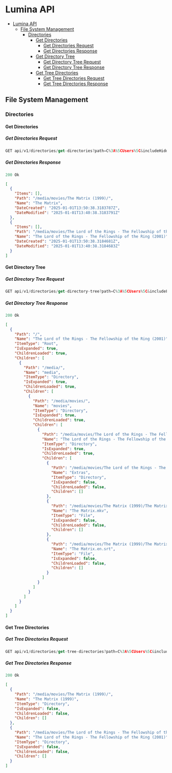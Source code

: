 # Lumina API

- [Lumina API](#lumina-api)
  - [File System Management](#file-system-management)
    - [Directories](#directories)
      - [Get Directories](#get-directories)
        - [Get Directories Request](#get-directories-request)
        - [Get Directories Response](#get-directories-response)
      - [Get Directory Tree](#get-directory-tree)
        - [Get Directory Tree Request](#get-directory-tree-request)
        - [Get Directory Tree Response](#get-directory-tree-response)
      - [Get Tree Directories](#get-tree-directories)
        - [Get Tree Directories Request](#get-tree-directories-request)
        - [Get Tree Directories Response](#get-tree-directories-response)

## File System Management

### Directories

#### Get Directories

##### Get Directories Request

```js
GET api/v1/directories/get-directories?path=C%3A%5CUsers%5C&includeHiddenElements=true
```

##### Get Directories Response

```js
200 Ok
```

```json
[
  {
    "Items": [],
    "Path": "/media/movies/The Matrix (1999)/",
    "Name": "The Matrix",
    "DateCreated": "2025-01-01T13:50:38.3183787Z",
    "DateModified": "2025-01-01T13:40:38.3183791Z"
  },
  {
    "Items": [],
    "Path": "/media/movies/The Lord of the Rings - The Fellowship of the Ring (2001)/",
    "Name": "The Lord of the Rings - The Fellowship of the Ring (2001)",
    "DateCreated": "2025-01-01T13:50:38.3184681Z",
    "DateModified": "2025-01-01T13:40:38.3184683Z"
  }
]
```

#### Get Directory Tree

##### Get Directory Tree Request

```js
GET api/v1/directories/get-directory-tree?path=C%3A%5CUsers%5C&includeFiles=true&includeHiddenElements=true
```

##### Get Directory Tree Response

```js
200 Ok
```

```json
[
  {
    "Path": "/",
    "Name": "The Lord of the Rings - The Fellowship of the Ring (2001)",
    "ItemType": "Root",
    "IsExpanded": true,
    "ChildrenLoaded": true,
    "Children": [
      {
        "Path": "/media/",
        "Name": "media",
        "ItemType": "Directory",
        "IsExpanded": true,
        "ChildrenLoaded": true,
        "Children": [
          {
            "Path": "/media/movies/",
            "Name": "movies",
            "ItemType": "Directory",
            "IsExpanded": true,
            "ChildrenLoaded": true,
            "Children": [
              {
                "Path": "/media/movies/The Lord of the Rings - The Fellowship of the Ring (2001)/",
                "Name": "The Lord of the Rings - The Fellowship of the Ring (2001)",
                "ItemType": "Directory",
                "IsExpanded": true,
                "ChildrenLoaded": true,
                "Children": [
                  {
                    "Path": "/media/movies/The Lord of the Rings - The Fellowship of the Ring (2001)/Extras/",
                    "Name": "Extras",
                    "ItemType": "Directory",
                    "IsExpanded": false,
                    "ChildrenLoaded": false,
                    "Children": []
                  },
                  {
                    "Path": "/media/movies/The Matrix (1999)/The Matrix.mkv",
                    "Name": "The Matrix.mkv",
                    "ItemType": "File",
                    "IsExpanded": false,
                    "ChildrenLoaded": false,
                    "Children": []
                  },
                  {
                    "Path": "/media/movies/The Matrix (1999)/The Matrix.en.srt",
                    "Name": "The Matrix.en.srt",
                    "ItemType": "File",
                    "IsExpanded": false,
                    "ChildrenLoaded": false,
                    "Children": []
                  }
                ]
              }
            ]
          }
        ]
      }
    ]
  }
]
```

#### Get Tree Directories

##### Get Tree Directories Request

```js
GET api/v1/directories/get-tree-directories?path=C%3A%5CUsers%5C&includeHiddenElements=true
```

##### Get Tree Directories Response

```js
200 Ok
```

```json
[
  {
    "Path": "/media/movies/The Matrix (1999)/",
    "Name": "The Matrix (1999)",
    "ItemType": "Directory",
    "IsExpanded": false,
    "ChildrenLoaded": false,
    "Children": []
  },
  {
    "Path": "/media/movies/The Lord of the Rings - The Fellowship of the Ring (2001)/",
    "Name": "The Lord of the Rings - The Fellowship of the Ring (2001)",
    "ItemType": "Directory",
    "IsExpanded": false,
    "ChildrenLoaded": false,
    "Children": []
  }
]
```
